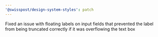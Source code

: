 ```yaml
---
'@swisspost/design-system-styles': patch
---
```


Fixed an issue with floating labels on input fields that prevented the label from being truncated correctly if it was overflowing the text box
